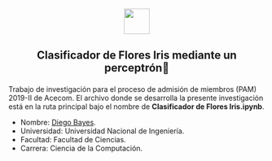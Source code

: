 <p align="center">
    <br>
    <a href="https://github.com/FixerDiegoB/ProyectoACECOM">
    <img src="https://simpleicons.org/icons/github.svg" width="50" height="50"/>
    </a>
    <br>
</p>

<h2 align="center">
<p>Clasificador de Flores Iris mediante un perceptrón🌸</p>
</h2>

Trabajo de investigación para el proceso de admisión de miembros (PAM) 2019-II de Acecom. 
El archivo donde se desarrolla la presente investigación está en la ruta principal bajo el nombre de **Clasificador de Flores Iris.ipynb**. 

* Nombre: [Diego Bayes](https://github.com/FixerDiegoB).
* Universidad: Universidad Nacional de Ingeniería.
* Facultad: Facultad de Ciencias.
* Carrera: Ciencia de la Computación.

